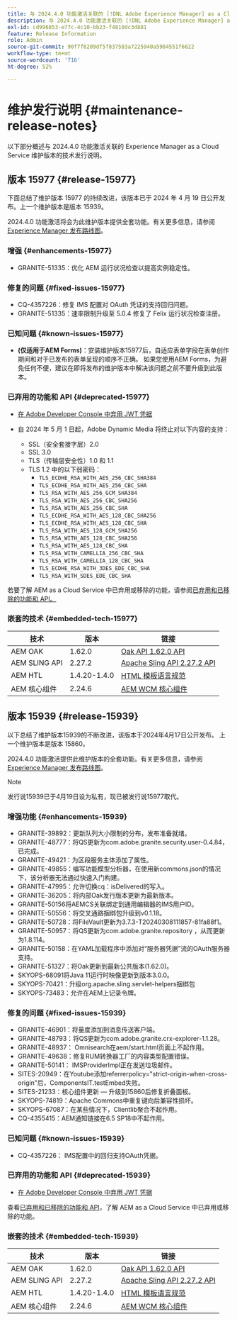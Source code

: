 ```yaml
---
title: 与 2024.4.0 功能激活关联的 [!DNL Adobe Experience Manager] as a Cloud Service 的维护发行说明。
description: 与 2024.4.0 功能激活关联的 [!DNL Adobe Experience Manager] as a Cloud Service 的维护发行说明。
exl-id: cd996853-e77c-4c10-bb23-f4810dc3d881
feature: Release Information
role: Admin
source-git-commit: 90f7f6209df5f837583a7225940a5984551f6622
workflow-type: tm+mt
source-wordcount: '716'
ht-degree: 52%

---
```


# 维护发行说明 {#maintenance-release-notes}

以下部分概述与 2024.4.0 功能激活关联的 Experience Manager as a Cloud Service 维护版本的技术发行说明。

## 版本 15977 {#release-15977}

下面总结了维护版本 15977 的持续改进，该版本已于 2024 年 4 月 19 日公开发布。上一个维护版本是版本 15939。

2024.4.0 功能激活将会为此维护版本提供全套功能。有关更多信息，请参阅[ Experience Manager 发布路线图](https://experienceleague.adobe.com/docs/experience-manager-release-information/aem-release-updates/update-releases-roadmap.html)。

### 增强 {#enhancements-15977}

* GRANITE-51335：优化 AEM 运行状况检查以提高实例稳定性。

### 修复的问题 {#fixed-issues-15977}

* CQ-4357226：修复 IMS 配置对 OAuth 凭证的支持回归问题。
* GRANITE-51335：速率限制升级至 5.0.4 修复了 Felix 运行状况检查注册。

### 已知问题 {#known-issues-15977}

* **(仅适用于AEM Forms)**：安装维护版本15977后，自适应表单字段在表单创作期间和对于已发布的表单呈现的顺序不正确。 如果您使用AEM Forms，为避免任何不便，建议在即将发布的维护版本中解决该问题之前不要升级到此版本。

### 已弃用的功能和 API {#deprecated-15977}

* [在 Adobe Developer Console 中弃用 JWT 凭据](/help/security/jwt-credentials-deprecation-in-adobe-developer-console.md)

* 自 2024 年 5 月 1 日起，Adobe Dynamic Media 将终止对以下内容的支持：

   * SSL（安全套接字层）2.0
   * SSL 3.0
   * TLS（传输层安全性）1.0 和 1.1
   * TLS 1.2 中的以下弱密码：
      * `TLS_ECDHE_RSA_WITH_AES_256_CBC_SHA384`
      * `TLS_ECDHE_RSA_WITH_AES_256_CBC_SHA`
      * `TLS_RSA_WITH_AES_256_GCM_SHA384`
      * `TLS_RSA_WITH_AES_256_CBC_SHA256`
      * `TLS_RSA_WITH_AES_256_CBC_SHA`
      * `TLS_ECDHE_RSA_WITH_AES_128_CBC_SHA256`
      * `TLS_ECDHE_RSA_WITH_AES_128_CBC_SHA`
      * `TLS_RSA_WITH_AES_128_GCM_SHA256`
      * `TLS_RSA_WITH_AES_128_CBC_SHA256`
      * `TLS_RSA_WITH_AES_128_CBC_SHA`
      * `TLS_RSA_WITH_CAMELLIA_256_CBC_SHA`
      * `TLS_RSA_WITH_CAMELLIA_128_CBC_SHA`
      * `TLS_ECDHE_RSA_WITH_3DES_EDE_CBC_SHA`
      * `TLS_RSA_WITH_SDES_EDE_CBC_SHA`

若要了解 AEM as a Cloud Service 中已弃用或移除的功能，请参阅[已弃用和已移除的功能和 API。](/help/release-notes/deprecated-removed-features.md)

### 嵌套的技术 {#embedded-tech-15977}

| 技术 | 版本 | 链接 |
|---|---|---|
| AEM OAK | 1.62.0 | [Oak API 1.62.0 API](https://www.javadoc.io/doc/org.apache.jackrabbit/oak-api/1.62.0/index.html) |
| AEM SLING API | 2.27.2 | [Apache Sling API 2.27.2 API](https://www.javadoc.io/doc/org.apache.sling/org.apache.sling.api/latest/index.html) |
| AEM HTL | 1.4.20-1.4.0 | [HTML 模板语言规范](https://github.com/adobe/htl-spec) |
| AEM 核心组件 | 2.24.6 | [AEM WCM 核心组件](https://github.com/adobe/aem-core-wcm-components) |

## 版本 15939 {#release-15939}

以下总结了维护版本15939的不断改进，该版本于2024年4月17日公开发布。 上一个维护版本是版本 15860。

2024.4.0 功能激活提供此维护版本的全套功能。有关更多信息，请参阅 [Experience Manager 发布路线图](https://experienceleague.adobe.com/docs/experience-manager-release-information/aem-release-updates/update-releases-roadmap.html)。

>[!NOTE]
>
>发行说15939已于4月19日设为私有，现已被发行说15977取代。

### 增强功能 {#enhancements-15939}

* GRANITE-39892：更新队列大小限制的分布，发布准备就绪。
* GRANITE-48777：将QS更新为com.adobe.granite.security.user-0.4.84，已完成。
* GRANITE-49421：为区段服务主体添加了属性。
* GRANITE-49855：编写功能模型分析器，在使用新commons.json的情况下，该分析器无法通过快速入门构建。
* GRANITE-47995：允许切换cq：isDelivered的写入。
* GRANITE-36205：将内部Oak发行版本更新为最新版本。
* GRANITE-50156将AEMCS关联绑定到通用编辑器的IMS用户ID。
* GRANITE-50556：将交叉通路捆绑包升级到v0.1.18。
* GRANITE-50728：将FileVault更新为3.7.3-T20240308111857-81fa88f1。
* GRANITE-50957：将QS更新为com.adobe.granite.repository ，从而更新为1.8.114。
* GRANITE-50158：在YAML加载程序中添加对“服务器凭据”流的OAuth服务器支持。
* GRANITE-51327：将Oak更新到最新公共版本(1.62.0)。
* SKYOPS-68091将Java 11运行时映像更新到版本3.0.0。
* SKYOPS-70421：升级org.apache.sling.servlet-helpers捆绑包
* SKYOPS-73483：允许在AEM上记录令牌。

### 修复的问题 {#fixed-issues-15939}

* GRANITE-46901：将量度添加到消息传送客户端。
* GRANITE-48793：将QS更新为com.adobe.granite.crx-explorer-1.1.28。
* GRANITE-48937： Omnisearch在aem/start.html页面上不起作用。
* GRANITE-49638：修复RUM转换器工厂的内容类型配置错误。
* GRANITE-50141： IMSProviderImpl正在发送垃圾邮件。
* SITES-20949：在Youtube添加referrerpolicy=&quot;strict-origin-when-cross-origin&quot;后，ComponentsIT.testEmbed失败。
* SITES-21233：核心组件更新 — 升级到15860后修复折叠面板。
* SKYOPS-74819：Apache Commons中重复键向后兼容性损坏。
* SKYOPS-67087：在某些情况下，Clientlib聚合不起作用。
* CQ-4355415：AEM通知链接在6.5 SP18中不起作用。

### 已知问题 {#known-issues-15939}

* CQ-4357226： IMS配置中的回归支持OAuth凭据。

### 已弃用的功能和 API {#deprecated-15939}

* [在 Adobe Developer Console 中弃用 JWT 凭据](/help/security/jwt-credentials-deprecation-in-adobe-developer-console.md)

查看[已弃用和已移除的功能和 API](/help/release-notes/deprecated-removed-features.md)，了解 AEM as a Cloud Service 中已弃用或移除的功能。

### 嵌套的技术 {#embedded-tech-15939}

| 技术 | 版本 | 链接 |
|---|---|---|
| AEM OAK | 1.62.0 | [Oak API 1.62.0 API](https://www.javadoc.io/doc/org.apache.jackrabbit/oak-api/1.62.0/index.html) |
| AEM SLING API | 2.27.2 | [Apache Sling API 2.27.2 API](https://www.javadoc.io/doc/org.apache.sling/org.apache.sling.api/latest/index.html) |
| AEM HTL | 1.4.20-1.4.0 | [HTML 模板语言规范](https://github.com/adobe/htl-spec) |
| AEM 核心组件 | 2.24.6 | [AEM WCM 核心组件](https://github.com/adobe/aem-core-wcm-components) |
